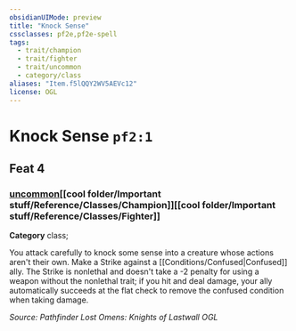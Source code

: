 ```yaml
---
obsidianUIMode: preview
title: "Knock Sense"
cssclasses: pf2e,pf2e-spell
tags:
  - trait/champion
  - trait/fighter
  - trait/uncommon
  - category/class
aliases: "Item.f5lQQY2WV5AEVc12"
license: OGL
---
```

# Knock Sense `pf2:1`
## Feat 4
### [uncommon](cool%20folder/Important%20stuff/Bestiary/zz_traits/uncommon.md "Uncommon Rarity Trait")[[cool folder/Important stuff/Reference/Classes/Champion]][[cool folder/Important stuff/Reference/Classes/Fighter]]

**Category** class; 




You attack carefully to knock some sense into a creature whose actions aren't their own. Make a Strike against a [[Conditions/Confused|Confused]] ally. The Strike is nonlethal and doesn't take a -2 penalty for using a weapon without the nonlethal trait; if you hit and deal damage, your ally automatically succeeds at the flat check to remove the confused condition when taking damage.

*Source: Pathfinder Lost Omens: Knights of Lastwall*
*OGL*